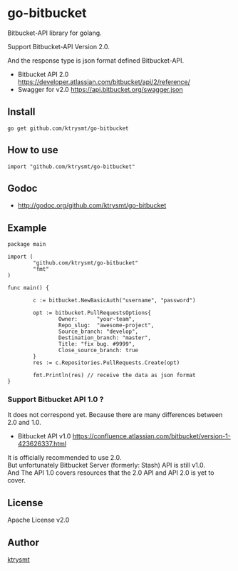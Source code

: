 # go-bitbucket

Bitbucket-API library for golang.

Support Bitbucket-API Version 2.0. 

And the response type is json format defined Bitbucket-API.

- Bitbucket API 2.0 <https://developer.atlassian.com/bitbucket/api/2/reference/>
- Swagger for v2.0 <https://api.bitbucket.org/swagger.json>

## Install

```
go get github.com/ktrysmt/go-bitbucket
```

## How to use

```
import "github.com/ktrysmt/go-bitbucket"
```

## Godoc

- <http://godoc.org/github.com/ktrysmt/go-bitbucket>


## Example

```
package main

import (
        "github.com/ktrysmt/go-bitbucket" 
        "fmt"
)

func main() {

        c := bitbucket.NewBasicAuth("username", "password")

        opt := bitbucket.PullRequestsOptions{
                Owner:      "your-team",
                Repo_slug:  "awesome-project",
                Source_branch: "develop",
                Destination_branch: "master",
                Title: "fix bug. #9999",
                Close_source_branch: true
        }
        res := c.Repositories.PullRequests.Create(opt)

        fmt.Println(res) // receive the data as json format
}
```

### Support Bitbucket API 1.0 ?

It does not correspond yet. Because there are many differences between 2.0 and 1.0.

- Bitbucket API v1.0 <https://confluence.atlassian.com/bitbucket/version-1-423626337.html>

It is officially recommended to use 2.0.  
But unfortunately Bitbucket Server (formerly: Stash) API is still v1.0.   
And The API 1.0 covers resources that the 2.0 API and API 2.0 is yet to cover.

## License

Apache License v2.0

## Author

[ktrysmt](https://github.com/ktrysmt)
